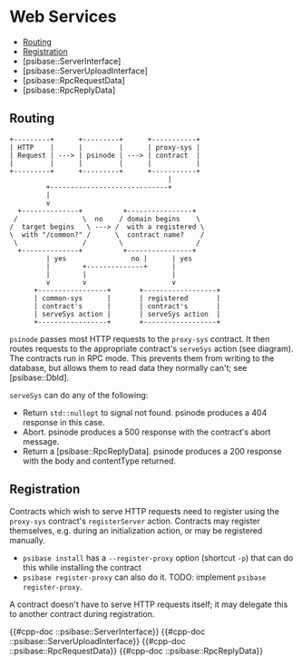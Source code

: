# Web Services

- [Routing](#routing)
- [Registration](#registration)
- [psibase::ServerInterface]
- [psibase::ServerUploadInterface]
- [psibase::RpcRequestData]
- [psibase::RpcReplyData]

## Routing

```svgbob
+---------+      +---------+      +-----------+
| HTTP    |      |         |      | proxy-sys |
| Request | ---> | psinode | ---> | contract  |
|         |      |         |      |           |
+---------+      +---------+      +-----------+
                                       |
         +-----------------------------+
         |
         v
  +--------------+          +----------------+
 /                \  no    / domain begins    \
/  target begins   \ ---> /  with a registered \
\  with "/common?" /      \  contract name?    /
 \                /        \                  /
  +--------------+          +----------------+
         | yes                no |      | yes
         |        +--------------+      |
         |        |                     |
         v        v                     v
      +-----------------+       +------------------+
      | common-sys      |       | registered       |
      | contract's      |       | contract's       |
      | serveSys action |       | serveSys action  |
      +-----------------+       +------------------+
```

`psinode` passes most HTTP requests to the `proxy-sys` contract. It then routes requests to the appropriate contract's `serveSys` action (see diagram). The contracts run in RPC mode. This prevents them from writing to the database, but allows them to read data they normally can't; see [psibase::DbId].

`serveSys` can do any of the following:

- Return `std::nullopt` to signal not found. psinode produces a 404 response in this case.
- Abort. psinode produces a 500 response with the contract's abort message.
- Return a [psibase::RpcReplyData]. psinode produces a 200 response with the body and contentType returned.

## Registration

Contracts which wish to serve HTTP requests need to register using the `proxy-sys` contract's `registerServer` action. Contracts may register themselves, e.g. during an initialization action, or may be registered manually.

- `psibase install` has a `--register-proxy` option (shortcut `-p`) that can do this while installing the contract
- `psibase register-proxy` can also do it. TODO: implement `psibase register-proxy`.

A contract doesn't have to serve HTTP requests itself; it may delegate this to another contract during registration.

{{#cpp-doc ::psibase::ServerInterface}}
{{#cpp-doc ::psibase::ServerUploadInterface}}
{{#cpp-doc ::psibase::RpcRequestData}}
{{#cpp-doc ::psibase::RpcReplyData}}

